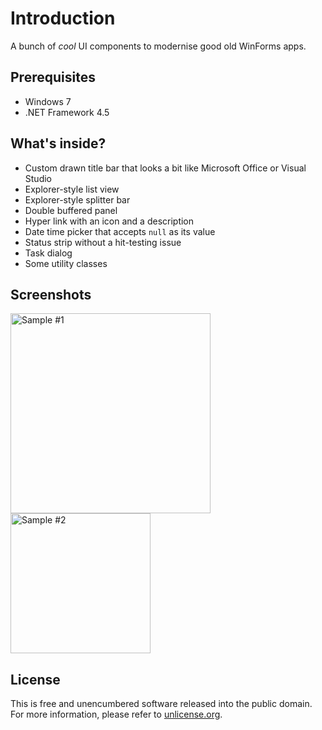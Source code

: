 # Introduction
A bunch of _cool_ UI components to modernise good old WinForms apps.

## Prerequisites
- Windows 7
- .NET Framework 4.5

## What's inside?

- Custom drawn title bar that looks a bit like Microsoft Office or Visual Studio
- Explorer-style list view
- Explorer-style splitter bar
- Double buffered panel
- Hyper link with an icon and a description
- Date time picker that accepts `null` as its value
- Status strip without a hit-testing issue
- Task dialog
- Some utility classes

## Screenshots
<img alt="Sample #1" src="../assets/sample1.png?raw=true" width="320"><img alt="Sample #2" src="../assets/sample2.png?raw=true" width="224">

## License
This is free and unencumbered software released into the public domain.
For more information, please refer to [unlicense.org](https://unlicense.org/).
